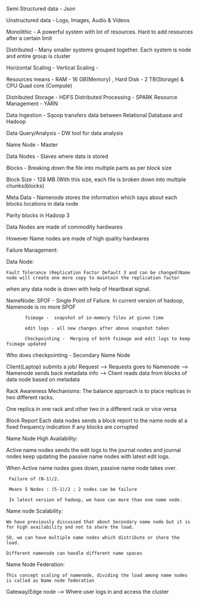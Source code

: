 Semi Structured data -  Json

Unstructured data - Logs, Images, Audio & Videos

Monolithic - A powerful system with lot of resources. Hard to add resources after a certain limit

Distributed - Many smaller systems grouped together. Each system is node and entire group is cluster

Horizontal Scaling - 
Vertical Scaling - 

Resources means - RAM - 16 GB(Memory) , Hard Disk - 2 TB(Storage) & CPU Quad core (Compute)

Distributed Storage -  HDFS
Distributed Processing -  SPARK
Resource Management - YARN

Data Ingestion -  Sqoop transfers data between Relational Database and Hadoop

Data Query/Analysis -  DW tool for data analysis

Name Node - Master 

Data Nodes - Slaves where data is stored

Blocks - Breaking down the file into multiple parts as per block size

Block Size  - 128 MB  (With this size, each file is broken down into multiple chunks(blocks)

Meta Data - Namenode stores the information which says about each blocks locations in data node

Parity blocks in Hadoop 3

Data Nodes are made of commodity hardwares

However Name nodes are made of high quality hardwares

Failure Management:

Data Node:

	Fault Tolerance (Replication Factor Default 3 and can be changed)Name node will create one more copy to maintain the replication factor 
  when any data node is down with help of Heartbeat signal.
  
NameNode:
           SPOF - Single Point of Failure. In current version of hadoop, Namenode is no more SPOF
           
           fsimage -  snapshot of in-memory files at given time
           
           edit logs - all new changes after above snapshot taken
           
           Checkpointing -  Merging of both fsimage and edit logs to keep fsimage updated

Who does checkpointing -  Secondary Name Node 

   Client(Laptop) submits a job/ Request  --> Requests goes to Namenode --> Namenode sends back metadata info -->
   Client reads data from blocks of data node based on metadata 

Rack Awareness Mechanisms:
  The balance approach is to place replicas in two different racks.
  
  One replica in one rack and other two in a different rack or vice versa

Block Report
 Each data nodes sends a block report to the name node at a fixed frequency indication if any blocks are corrupted
 
Name Node High Availability:

   Active name nodes  sends the edit logs to the journal nodes and journal nodes keep updating the passive name nodes with latest edit logs.
   
   When Active name nodes goes down, passive name node takes over.
   
     Failure of (N-1)/2.
     
     Means 5 Nodes : (5-1)/2 ; 2 nodes can be failure
     
     In latest version of hadoop, we have can more than one name node.
     
Name node Scalability:

    We have previously discussed that about Secondary name node but it is for high availability and not to share the load.
    
    SO, we can have multiple name nodes which distribute or share the load.
    
    Different namenode can handle different name spaces

Name Node Federation:

    This concept scaling of namenode, dividing the load among name nodes is called as Name node federation

Gateway/Edge node  --> Where user logs in and access the cluster

